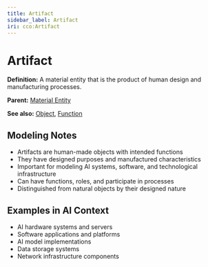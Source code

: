 ```yaml
---
title: Artifact
sidebar_label: Artifact
iri: cco:Artifact
---
```


# Artifact

**Definition:** A material entity that is the product of human design and manufacturing processes.

**Parent:** [Material Entity](/bfo/continuant/MaterialEntity)

**See also:** [Object](/bfo/continuant/Object), [Function](/bfo/continuant/Function)

## Modeling Notes

- Artifacts are human-made objects with intended functions
- They have designed purposes and manufactured characteristics
- Important for modeling AI systems, software, and technological infrastructure
- Can have functions, roles, and participate in processes
- Distinguished from natural objects by their designed nature

## Examples in AI Context

- AI hardware systems and servers
- Software applications and platforms
- AI model implementations
- Data storage systems
- Network infrastructure components
